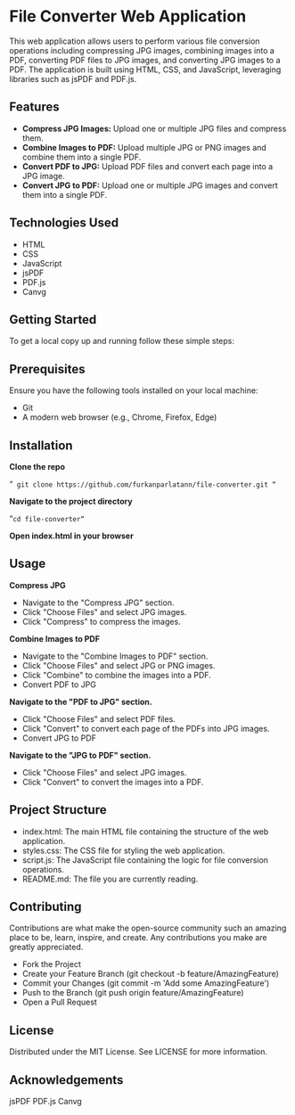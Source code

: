 # File Converter Web Application
This web application allows users to perform various file conversion operations including compressing JPG images, combining images into a PDF, converting PDF files to JPG images, and converting JPG images to a PDF. The application is built using HTML, CSS, and JavaScript, leveraging libraries such as jsPDF and PDF.js.

## Features

- **Compress JPG Images:** Upload one or multiple JPG files and compress them.
- **Combine Images to PDF:** Upload multiple JPG or PNG images and combine them into a single PDF.
- **Convert PDF to JPG:** Upload PDF files and convert each page into a JPG image.
- **Convert JPG to PDF:** Upload one or multiple JPG images and convert them into a single PDF.

 ## Technologies Used

- HTML
- CSS
- JavaScript
- jsPDF
- PDF.js
- Canvg

 ## Getting Started

 To get a local copy up and running follow these simple steps:

 ## Prerequisites

 Ensure you have the following tools installed on your local machine:

- Git
- A modern web browser (e.g., Chrome, Firefox, Edge)

## Installation

**Clone the repo**

“`
git clone https://github.com/furkanparlatann/file-converter.git
“`

**Navigate to the project directory**

“`cd file-converter“`

**Open index.html in your browser**

## Usage

**Compress JPG**
- Navigate to the "Compress JPG" section.
- Click "Choose Files" and select JPG images.
- Click "Compress" to compress the images.

**Combine Images to PDF**

- Navigate to the "Combine Images to PDF" section.
- Click "Choose Files" and select JPG or PNG images.
- Click "Combine" to combine the images into a PDF.
- Convert PDF to JPG

**Navigate to the "PDF to JPG" section.**
- Click "Choose Files" and select PDF files.
- Click "Convert" to convert each page of the PDFs into JPG images.
- Convert JPG to PDF

**Navigate to the "JPG to PDF" section.**
- Click "Choose Files" and select JPG images.
- Click "Convert" to convert the images into a PDF.

 ## Project Structure
- index.html: The main HTML file containing the structure of the web application.
- styles.css: The CSS file for styling the web application.
- script.js: The JavaScript file containing the logic for file conversion operations.
- README.md: The file you are currently reading.

## Contributing

Contributions are what make the open-source community such an amazing place to be, learn, inspire, and create. Any contributions you make are greatly appreciated.

- Fork the Project
- Create your Feature Branch (git checkout -b feature/AmazingFeature)
- Commit your Changes (git commit -m 'Add some AmazingFeature')
- Push to the Branch (git push origin feature/AmazingFeature)
- Open a Pull Request
  
## License

Distributed under the MIT License. See LICENSE for more information.

## Acknowledgements
jsPDF
PDF.js
Canvg
